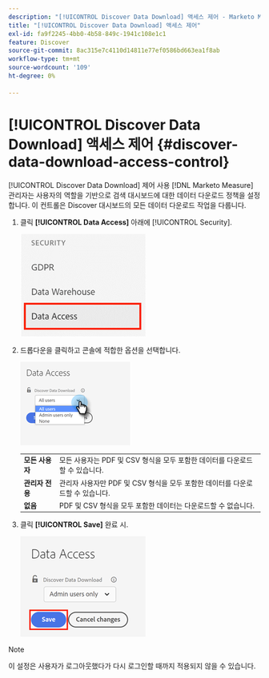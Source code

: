 ```yaml
---
description: "[!UICONTROL Discover Data Download] 액세스 제어 - Marketo Measure - 제품 설명서"
title: "[!UICONTROL Discover Data Download] 액세스 제어"
exl-id: fa9f2245-4bb0-4b58-849c-1941c108e1c1
feature: Discover
source-git-commit: 8ac315e7c4110d14811e77ef0586bd663ea1f8ab
workflow-type: tm+mt
source-wordcount: '109'
ht-degree: 0%

---
```


# [!UICONTROL Discover Data Download] 액세스 제어 {#discover-data-download-access-control}

[!UICONTROL Discover Data Download] 제어 사용 [!DNL Marketo Measure] 관리자는 사용자의 역할을 기반으로 검색 대시보드에 대한 데이터 다운로드 정책을 설정합니다. 이 컨트롤은 Discover 대시보드의 모든 데이터 다운로드 작업을 다룹니다.

1. 클릭 **[!UICONTROL Data Access]** 아래에 [!UICONTROL Security].

   ![](assets/discover-data-download-access-control-1.png)

1. 드롭다운을 클릭하고 콘솔에 적합한 옵션을 선택합니다.

   ![](assets/discover-data-download-access-control-2.png)

   <table>
    <tr>
     <td><strong>모든 사용자</strong></td>
     <td>모든 사용자는 PDF 및 CSV 형식을 모두 포함한 데이터를 다운로드할 수 있습니다.</td>
    </tr>
    <tr>
     <td><strong>관리자 전용</strong></td>
     <td>관리자 사용자만 PDF 및 CSV 형식을 모두 포함한 데이터를 다운로드할 수 있습니다.</td>
    </tr>
    <tr>
     <td><strong>없음</strong></td>
     <td>PDF 및 CSV 형식을 모두 포함한 데이터는 다운로드할 수 없습니다.</td>
    </tr>
   </table>

1. 클릭 **[!UICONTROL Save]** 완료 시.

   ![](assets/discover-data-download-access-control-3.png)

>[!NOTE]
>
>이 설정은 사용자가 로그아웃했다가 다시 로그인할 때까지 적용되지 않을 수 있습니다.

